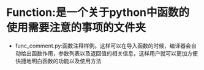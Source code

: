 # Function:是一个关于python中函数的使用需要注意的事项的文件夹

* func_comment.py:函数注释样例。这样可以在导入函数的时候，编译器会自动给出函数作用，参数列表以及返回值的相关信息，这样用户就可以更加方便快捷地明白函数的功能以及使用方法